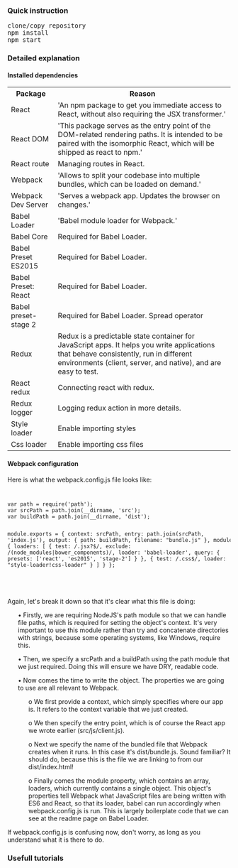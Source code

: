 <h3>Quick instruction</h3>
<pre>
clone/copy repository
npm install
npm start
</pre>
<h3>Detailed explanation</h3>
<h4>Installed dependencies</h4>
<table>
	<tr>
		<th>Package</th>
		<th>Reason</th>
	</tr>
	<tr>
		<td>React</td>
		<td>'An npm package to get you immediate access to React, without also requiring the JSX transformer.'</td>
	</tr>
	<tr>
		<td>React DOM</td>
		<td>'This package serves as the entry point of the DOM-related rendering paths. It is intended to be paired with the isomorphic React, which will be shipped as react to npm.'</td>
	</tr>
	<tr>
		<td>React route</td>
		<td>Managing routes in React.</td>
	</tr>
	<tr>
		<td>Webpack</td>
		<td>'Allows to split your codebase into multiple bundles, which can be loaded on demand.'</td>
	</tr>
	<tr>
		<td>Webpack Dev Server</td>
		<td>'Serves a webpack app. Updates the browser on changes.'</td>
	</tr>
	<tr>
		<td>Babel Loader</td>
		<td>'Babel module loader for Webpack.'</td>
	</tr>
	<tr>
		<td>Babel Core</td>
		<td>Required for Babel Loader.</td>
	</tr>
	<tr>
		<td>Babel Preset ES2015</td>
		<td>Required for Babel Loader.</td>
	</tr>
	<tr>
		<td>Babel Preset: React</td>
		<td>Required for Babel Loader.</td>
	</tr>
	<tr>
		<td>Babel preset-stage 2</td>
		<td>Required for Babel Loader. Spread operator</td>
	</tr>
	<tr>
		<td>Redux</td>
		<td>Redux is a predictable state container for JavaScript apps. It helps you write applications that behave consistently, run in different environments (client, server, and native), and are easy to test.</td>
	</tr>
	<tr>
		<td>React redux</td>
		<td>Connecting react with redux.</td>
	</tr>
	<tr>
		<td>Redux logger</td>
		<td>Logging redux action in more details.</td>
	</tr>
	<tr>
		<td>Style loader</td>
		<td>Enable importing styles</td>
	</tr>
	<tr>
		<td>Css loader</td>
		<td>Enable importing css files</td>
	</tr>
</table>

<h4>Webpack configuration</h4>
<p>Here is what the webpack.config.js file looks like:</p>
<code>
<pre>
var path = require('path');
var srcPath = path.join(__dirname, 'src');
var buildPath = path.join(__dirname, 'dist');

module.exports = {
  context: srcPath,
  entry: path.join(srcPath, 'index.js'),
  output: {
      path: buildPath,
      filename: "bundle.js"
  },
  module: {
      loaders: [
          {
            test: /\.jsx?$/,
            exclude: /(node_modules|bower_components)/,
            loader: 'babel-loader',
            query: {
              presets: ['react', 'es2015', 'stage-2']
            }
          },
          { 
            test: /\.css$/, 
            loader: "style-loader!css-loader" 
          }
      ]
  }
};

</pre>
</code>
<p>Again, let's break it down so that it's clear what this file is doing:</p>
<ul>•	Firstly, we are requiring NodeJS's path module so that we can handle file paths, which is required for setting the object's context. It's very important to use this module rather than try and concatenate directories with strings, because some operating systems, like Windows, require this.</ul>
<ul>•	Then, we specify a srcPath and a buildPath using the path module that we just required. Doing this will ensure we have DRY, readable code.</ul>
<ul>•	Now comes the time to write the object. The properties we are going to use are all relevant to Webpack.
	<ul>o	We first provide a context, which simply specifies where our app is. It refers to the context variable that we just created.</ul>
	<ul>o	We then specify the entry point, which is of course the React app we wrote earlier (src/js/client.js).</ul>
	<ul>o	Next we specify the name of the bundled file that Webpack creates when it runs. In this case it's dist/bundle.js. Sound familiar? It should do, because this is the file we are linking to from our dist/index.html!</ul>
	<ul>o	Finally comes the module property, which contains an array, loaders, which currently contains a single object. This object's properties tell Webpack what JavaScript files are being written with ES6 and React, so that its loader, babel can run accordingly when webpack.config.js is run. This is largely boilerplate code that we can see at the readme page on Babel Loader.</ul>
</ul>
<p>If webpack.config.js is confusing now, don't worry, as long as you understand what it is there to do.</p>
<h3>Usefull tutorials</h3>
<ul><a href=""></a></ul>
